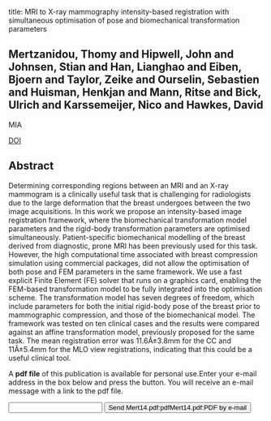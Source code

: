 title: MRI to X-ray mammography intensity-based registration with simultaneous optimisation of pose and biomechanical transformation parameters

## Mertzanidou, Thomy and Hipwell, John and Johnsen, Stian and Han, Lianghao and Eiben, Bjoern and Taylor, Zeike and Ourselin, Sebastien and Huisman, Henkjan and Mann, Ritse and Bick, Ulrich and Karssemeijer, Nico and Hawkes, David
MIA

<a href="https://doi.org/10.1016/j.media.2014.03.003">DOI</a>

## Abstract
Determining corresponding regions between an MRI and an X-ray mammogram is a clinically useful task that is challenging for radiologists due to the large deformation that the breast undergoes between the two image acquisitions. In this work we propose an intensity-based image registration framework, where the biomechanical transformation model parameters and the rigid-body transformation parameters are optimised simultaneously. Patient-specific biomechanical modelling of the breast derived from diagnostic, prone MRI has been previously used for this task. However, the high computational time associated with breast compression simulation using commercial packages, did not allow the optimisation of both pose and FEM parameters in the same framework. We use a fast explicit Finite Element (FE) solver that runs on a graphics card, enabling the FEM-based transformation model to be fully integrated into the optimisation scheme. The transformation model has seven degrees of freedom, which include parameters for both the initial rigid-body pose of the breast prior to mammographic compression, and those of the biomechanical model. The framework was tested on ten clinical cases and the results were compared against an affine transformation model, previously proposed for the same task. The mean registration error was 11.6Â±3.8mm for the CC and 11Â±5.4mm for the MLO view registrations, indicating that this could be a useful clinical tool.

A <b>pdf file</b> of this publication is available for personal use.Enter your e-mail address in the box below and press the button. You will receive an e-mail message with a link to the pdf file.
<form action="sender.php">  <input type="text" name="email">  <input type="submit" value="Send Mert14.pdf:pdfMert14.pdf:PDF by e-mail"></form>